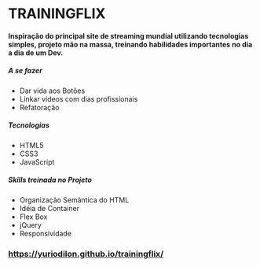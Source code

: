 # TRAININGFLIX 



#### Inspiração do principal site de streaming mundial utilizando tecnologias simples, projeto mão na massa, treinando habilidades importantes no dia a dia de um Dev.



##### A se fazer 

- Dar vida aos Botões
- Linkar vídeos com dias profissionais
- Refatoração

##### Tecnologias

 - HTML5
 - CSS3
 - JavaScript

##### Skills treinada no Projeto

 - Organização Semântica do HTML
 - Idéia de Container
 - Flex Box
 - jQuery
 - Responsividade

### https://yuriodilon.github.io/trainingflix/
